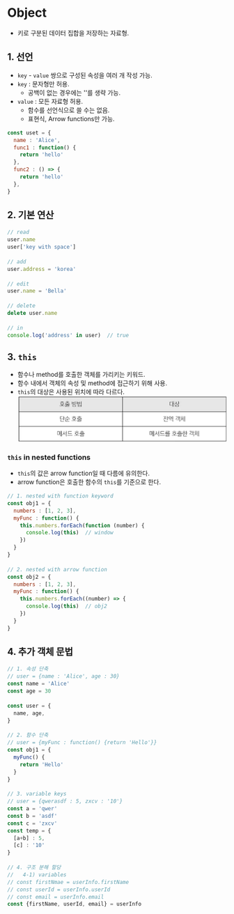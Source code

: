 # Object
- 키로 구분된 데이터 집합을 저장하는 자료형.

## 1. 선언
- `key` - `value` 쌍으로 구성된 속성을 여러 개 작성 가능.
- `key` : 문자형만 허용.
  - 공백이 없는 경우에는 ''를 생략 가능.
- `value` : 모든 자료형 허용.
  - 함수를 선언식으로 쓸 수는 없음.
  - 표현식, Arrow functions만 가능.
```js
const uset = {
  name : 'Alice',
  func1 : function() {
    return 'hello'
  },
  func2 : () => {
    return 'hello'
  },
}
```

## 2. 기본 연산
```js
// read
user.name
user['key with space']

// add
user.address = 'korea'

// edit
user.name = 'Bella'

// delete
delete user.name

// in
console.log('address' in user)  // true
```

## 3. `this`
- 함수나 method를 호출한 객체를 가리키는 키워드.
- 함수 내에서 객체의 속성 및 method에 접근하기 위해 사용.
- `this`의 대상은 사용된 위치에 따라 다르다.
![alt text](image-1.png)

### `this` in nested functions
- `this`의 값은 arrow function일 때 다름에 유의한다.
- arrow function은 호출한 함수의 `this`를 기준으로 한다.
```js
// 1. nested with function keyword
const obj1 = {
  numbers : [1, 2, 3],
  myFunc : function() {
    this.numbers.forEach(function (number) {
      console.log(this)  // window
    })
  }
}

// 2. nested with arrow function
const obj2 = {
  numbers : [1, 2, 3],
  myFunc : function() {
    this.numbers.forEach((number) => {
      console.log(this)  // obj2
    })
  }
}
```

## 4. 추가 객체 문법
```js
// 1. 속성 단축
// user = {name : 'Alice', age : 30}
const name = 'Alice'
const age = 30

const user = {
  name, age,
}

// 2. 함수 단축
// user = {myFunc : function() {return 'Hello'}}
const obj1 = {
  myFunc() {
    return 'Hello'
  }
}

// 3. variable keys
// user = {qwerasdf : 5, zxcv : '10'}
const a = 'qwer'
const b = 'asdf'
const c = 'zxcv'
const temp = {
  [a+b] : 5,
  [c] : '10'
}

// 4. 구조 분해 할당
//   4-1) variables
// const firstNmae = userInfo.firstName
// const userId = userInfo.userId
// const email = userInfo.email
const {firstName, userId, email} = userInfo
```